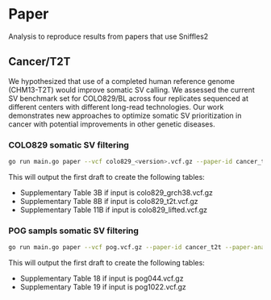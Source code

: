 # Paper
Analysis to reproduce results from papers that use Sniffles2

## Cancer/T2T

We hypothesized that use of a completed human reference genome (CHM13-T2T) would improve somatic SV calling. 
We assessed the current SV benchmark set for COLO829/BL across four replicates sequenced at different centers with different long-read technologies. 
Our work demonstrates new approaches to optimize somatic SV prioritization in cancer with potential improvements in other genetic diseases.

### COLO829 somatic SV filtering

```bash
go run main.go paper --vcf colo829_<version>.vcf.gz --paper-id cancer_t2t --paper-analysis colo829
```
This will output the first draft to create the following tables:
- Supplementary Table 3B if input is colo829_grch38.vcf.gz
- Supplementary Table 8B if input is colo829_t2t.vcf.gz
- Supplementary Table 11B if input is colo829_lifted.vcf.gz

### POG sampls somatic SV filtering

```bash
go run main.go paper --vcf pog.vcf.gz --paper-id cancer_t2t --paper-analysis pog
```
This will output the first draft to create the following tables:
- Supplementary Table 18 if input is pog044.vcf.gz
- Supplementary Table 19 if input is pog1022.vcf.gz
